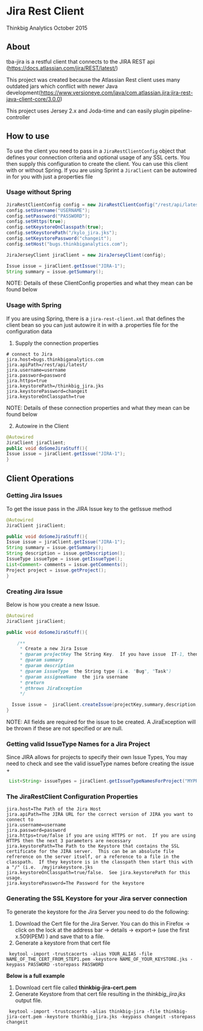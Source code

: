 # Jira Rest Client
Thinkbig Analytics
October 2015
## About
tba-jira is a restful client that connects to the JIRA REST api (https://docs.atlassian.com/jira/REST/latest/)

This project was created because the Atlassian Rest client uses many outdated jars which conflict with newer Java development(https://www.versioneye.com/java/com.atlassian.jira:jira-rest-java-client-core/3.0.0)

This project uses Jersey 2.x and Joda-time and can easily plugin pipeline-controller

## How to use
To use the client you need to pass in a `JiraRestClientConfig` object that defines your connection criteria and optional usage of any SSL certs.
You then supply this configuration to create the client.
You can use this client with or without Spring.  If you are using Sprint a `JiraClient` can be autowired in for you with just a properties file

### Usage without Spring

```java
JiraRestClientConfig config = new JiraRestClientConfig("/rest/api/latest/");
config.setUsername("USERNAME");
config.setPassword("PASSWORD");
config.setHttps(true);
config.setKeystoreOnClasspath(true);
config.setKeystorePath("/kylo_jira.jks");
config.setKeystorePassword("changeit");
config.setHost("bugs.thinkbiganalytics.com");

JiraJerseyClient jiraClient = new JiraJerseyClient(config);

Issue issue = jiraClient.getIssue("JIRA-1");
String summary = issue.getSummary();
```
NOTE: Details of these ClientConfig properties and what they mean can be found below

### Usage with Spring
If you are using Spring, there is a `jira-rest-client.xml` that defines the client bean so you can just autowire it in with a .properties file for the configuration data

1. Supply the connection properties
```
# connect to Jira
jira.host=bugs.thinkbiganalytics.com
jira.apiPath=/rest/api/latest/
jira.username=username
jira.password=password
jira.https=true
jira.keystorePath=/thinkbig_jira.jks
jira.keystorePassword=changeit
jira.keystoreOnClasspath=true
```
NOTE: Details of these connection properties and what they mean can be found below

2. Autowire in the Client

```java
@Autowired
JiraClient jiraClient;
public void doSomeJiraStuff(){
Issue issue = jiraClient.getIssue("JIRA-1");
}
```

## Client Operations
### Getting Jira Issues
To get the issue pass in the JIRA Issue key to the getIssue method

```java
@Autowired
JiraClient jiraClient;

public void doSomeJiraStuff(){
Issue issue = jiraClient.getIssue("JIRA-1");
String summary = issue.getSummary();
String description = issue.getDescription();
IssueType issueType = issue.getIssueType();
List<Comment> comments = issue.getComments();
Project project = issue.getProject();
}
```

### Creating Jira Issue
Below is how you create a new Issue.

```java
@Autowired
JiraClient jiraClient;

public void doSomeJiraStuff(){

    /**
     * Create a new Jira Issue
     * @param projectKey The String Key.  If you have issue  IT-1, then this is "IT"
     * @param summary
     * @param description
     * @param issueType  the String type (i.e. "Bug", "Task")
     * @param assigneeName  the jira username
     * @return
     * @throws JiraException
     */

  Issue issue =  jiraClient.createIssue(projectKey,summary,description,issueType,assigneeName);
}
```
NOTE: All fields are required for the issue to be created.  A JiraException will be thrown if these are not specified or are null.

### Getting valid IssueType Names for a Jira Project
Since JIRA allows for projects to specify their own Issue Types, You may need to check and see the valid issueType names before creating the issue +
```java
 List<String> issueTypes = jiraClient.getIssueTypeNamesForProject("MYPROJ");
```

### The JiraRestClient Configuration Properties
```
jira.host=The Path of the Jira Host
jira.apiPath=The JIRA URL for the correct version of JIRA you want to connect to
jira.username=username
jira.password=password
jira.https=true/false if you are using HTTPS or not.  If you are using HTTPS then the next 3 parameters are necessary
jira.keystorePath=The Path to the Keystore that contains the SSL certificate for the JIRA server.  This can be an absolute file refrerence on the server itself, or a reference to a file in the classpath.  If they keystore is in the classpath then start this with a "/" (i.e.  /myjirakeystore.jks
jira.keystoreOnClasspath=true/false.  See jira.keystorePath for this usage.
jira.keystorePassword=The Password for the keystore
```

### Generating the SSL Keystore for your Jira server connection
To generate the keystore for the Jira Server you need to do the following:
1.   Download the Cert file for the Jira Server.
    You can do this in Firefox -> click on the lock at the address bar -> details -> export-> (use the first x.509(PEM) ) and save that to a file.
2.   Generate a keystore from that cert file

```
 keytool -import -trustcacerts -alias YOUR_ALIAS -file NAME_OF_THE_CERT_FROM_STEP1.pem -keystore NAME_OF_YOUR_KEYSTORE.jks -keypass PASSWORD -storepass PASSWORD

```

**Below is a full example**
1.   Download cert file called **thinkbig-jira-cert.pem**
2.   Generate Keystore from that cert file resulting in the *thinkbig_jira.jks* output file.
```
 keytool -import -trustcacerts -alias thinkbig-jira -file thinkbig-jira-cert.pem -keystore thinkbig_jira.jks -keypass changeit -storepass changeit

 ```
